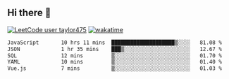 ## Hi there 👋

[![LeetCode user taylor475](https://img.shields.io/badge/dynamic/json?style=for-the-badge&labelColor=black&color=%23ffa116&label=Solved&query=solvedOverTotal&url=https%3A%2F%2Fleetcode-badge.vercel.app%2Fapi%2Fusers%2Ftaylor475&logo=leetcode&logoColor=yellow)](https://leetcode.com/taylor475/)
[![wakatime](https://wakatime.com/badge/user/8c6aced9-f66a-452f-8802-5d7239ce5c50.svg)](https://wakatime.com/@8c6aced9-f66a-452f-8802-5d7239ce5c50)

<!--START_SECTION:waka-->

```txt
JavaScript       10 hrs 11 mins  ████████████████████▒░░░░   81.08 %
JSON             1 hr 35 mins    ███▒░░░░░░░░░░░░░░░░░░░░░   12.67 %
SQL              12 mins         ▒░░░░░░░░░░░░░░░░░░░░░░░░   01.70 %
YAML             10 mins         ▒░░░░░░░░░░░░░░░░░░░░░░░░   01.40 %
Vue.js           7 mins          ▒░░░░░░░░░░░░░░░░░░░░░░░░   01.03 %
```

<!--END_SECTION:waka-->

<!--
**taylor475/taylor475** is a _special_ repository because its `README.md` (this file) appears on your GitHub profile.
